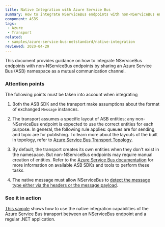 ```yaml
---
title: Native Integration with Azure Service Bus
summary: How to integrate NServiceBus endpoints with non-NServiceBus endpoints on Azure Service Bus.
component: ASBS
tags:
 - Azure
 - Transport
related:
 - samples/azure-service-bus-netstandard/native-integration
reviewed: 2020-04-29
---
```


This document provides guidance on how to integrate NServiceBus endpoints with non-NServiceBus endpoints by sharing an Azure Service Bus (ASB) namespace as a mutual communication channel.


### Attention points

The following points must be taken into account when integrating

1. Both the ASB SDK and the transport make assumptions about the format of exchanged `Message` instances.

1. The transport assumes a specific layout of ASB entities; any non-NServiceBus endpoint is expected to use the correct entities for each purpose. In general, the following rule applies: queues are for sending, and topic are for publishing. To learn more about the layouts of the built in topology, refer to [Azure Service Bus Transport Topology](/transports/azure-service-bus/topology.md).

1. By default, the transport creates its own entities when they don't exist in the namespace. But non-NServiceBus endpoints may require manual creation of entities. Refer to the [Azure Service Bus documentation](https://docs.microsoft.com/en-us/azure/service-bus-messaging/) for more information on available ASB SDKs and tools to perform these tasks.

1. The native message must allow NServiceBus to [detect the message type either via the headers or the message payload](/nservicebus/messaging/message-type-detection.md).


### See it in action

[This sample](/samples/azure/native-integration-asb/) shows how to use the native integration capabilities of the Azure Service Bus transport between an NServiceBus endpoint and a regular .NET application.
